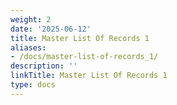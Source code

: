 ```yaml
---
weight: 2
date: '2025-06-12'
title: Master List Of Records 1
aliases:
- /docs/master-list-of-records_1/
description: ''
linkTitle: Master List Of Records 1
type: docs
---
```


